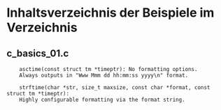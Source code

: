# Inhaltsverzeichnis der Beispiele im Verzeichnis #

## c_basics_01.c ##

        asctime(const struct tm *timeptr): No formatting options.
        Always outputs in "Www Mmm dd hh:mm:ss yyyy\n" format.

        strftime(char *str, size_t maxsize, const char *format, const struct tm *timeptr):
        Highly configurable formatting via the format string. 
